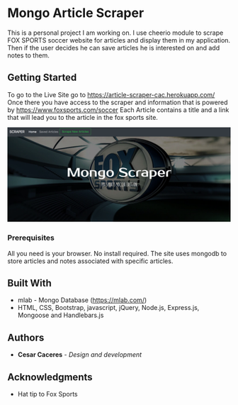# Mongo Article Scraper

This is a personal project I am working on. I use cheerio module to scrape FOX SPORTS soccer website for articles and display them in my application. Then if the user decides he can save articles he is interested on and add notes to them.

## Getting Started

To go to the Live Site go to https://article-scraper-cac.herokuapp.com/
Once there you have access to the scraper and information that is powered by https://www.foxsports.com/soccer
Each Article contains a title and a link that will lead you to the article in the fox sports site.

![main page](main.png)


### Prerequisites

All you need is your browser. No install required. The site uses mongodb to store articles and notes associated with specific articles.  

## Built With

* mlab - Mongo Database (https://mlab.com/)
* HTML, CSS, Bootstrap, javascript, jQuery, Node.js, Express.js, Mongoose and Handlebars.js

## Authors

* **Cesar Caceres** - *Design and development* 

## Acknowledgments

* Hat tip to Fox Sports

